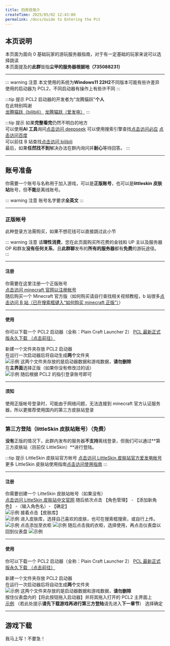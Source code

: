```yaml
---
title: 四周目简介
createTime: 2025/05/02 12:43:00
permalink: /docs/Guide to Entering the Pit
---
```


## **本页说明**

本页面为面向 0 基础玩家的游玩服务器指南，对于有一定基础的玩家来说可以选择跳读  
本页面提及的**此群**皆指**尘甲的服务器根据地（735088231）**

---

::: warning 注意
本文使用的系统为**Windows11 22H2**不同版本可能有些许差异  
使用的启动器为 PCL2，不同启动器有操作上有些许不同
:::

:::tip 提示
PCL2 启动器的开发者为“龙腾猫跃”**个人**  
在此特别鸣谢  
[龙腾猫跃（bilibili）](https://space.bilibili.com/11343203) [龙腾猫跃（爱发电）](https://afdian.com/a/LTCat)
:::

:::tip 提示
如果**完整看完**仍然不明白的地方  
可以使用**AI 工具**询问[点击访问 deepseek](https://chat.deepseek.com/)
可以使用搜索引擎查找[点击访问必应](https://www.bing.com) [点击访问百度](https://www.baidu.com)  
可以前往 B 站查找[点击访问 bilibili](https://www.bilibili.com)  
最后，如果**任然找不到**解决办法在群内询问并**耐心**等待回答。
:::

---

## 账号准备

你需要一个账号与名称用于加入游戏，可以是**正版账号**，也可以是**littleskin 皮肤站**账号，但**不能**是离线账号。

::: warning 注意
账号名字要求**全英文**
:::

---

### 正版帐号

此种登录方法需购买，如果不想花钱可以直接跳过此小节

::: warning 注意
请**理性消费**，您在此页面购买所花费的金钱和 UP 主以及服务器 OP 和群友**没有任何关系**，且**此群聊**发布的**所有的服务器**都有**免费**的游玩途径。  
:::

---

#### 注册

你需要在这里注册一个正版账号  
[点击访问 minecraft 官网以注册帐号](https://www.minecraft.net/zh-hans)  
随后购买一个 Minecraft 官方版（如何购买请自行查找相关视频教程，b 站很多[点击访问 B 站（已在搜索框键入“如何购买 minecraft 正版”）](https://search.bilibili.com/all?keyword=%E5%A6%82%E4%BD%95%E8%B4%AD%E4%B9%B0minecraft%E6%AD%A3%E7%89%88)）

---

#### 使用

你可以下载一个 PCL2 启动器（全称：Plain Craft Launcher 2）
[PCL 最新正式版永久下载 （点击前往）](https://afdian.com/p/0164034c016c11ebafcb52540025c377)

新建一个文件夹存放 PCL2 启动器  
在运行一次启动器后将自动生成**两个**文件夹  
![示例](/img/03公益服务器/尘甲-服务器0基础入坑指南/01or08.png)
这两个文件夹存放的是启动器数据和游戏数据，**请勿删除**  
在**主界面**选择正版（如果你没有修改过的话）  
![示例](/img/03公益服务器/尘甲-服务器0基础入坑指南/02.png)
随后根据 PCL2 的指引登录账号即可

---

#### 须知

使用正版帐号登录时，可能由于网络问题，无法连接到 minecraft 官方认证服务器，所以更推荐使用国内的第三方皮肤站登录

---

### 第三方登陆（littleSkin 皮肤站账号）（免费）

**没有**正版的情况下，此群内发布的服务器**不支持**离线登录，但我们可以通过**第三方皮肤站（目前仅 LittleSkin）**进行登陆。

:::tip 提示
LittleSkin 皮肤站官方帐号
[点击访问 LittleSkin 皮肤站官方爱发电帐号](https://afdian.com/a/tnqzh123)  
更多 LittleSkin 皮肤站使用指南[点击访问使用指南](https://manual.littlesk.in/)
:::

---

#### 注册

你需要创建一个 LitteSkin 皮肤站帐号（如果没有）  
[点击访问 LitteSkin 皮肤站中文官网](https://littleskin.cn/?lang=zh_CN)
随后依次点击 【角色管理】 - 【添加新角色】 -（输入角色名）- 【确定】  
![示例](/img/03公益服务器/尘甲-服务器0基础入坑指南/03.png)
接着点击【皮肤库】  
![示例](/img/03公益服务器/尘甲-服务器0基础入坑指南/04.png)
进入皮肤库，选择自己喜欢的皮肤，也可在搜索框搜索，或自行上传。  
![示例](/img/03公益服务器/尘甲-服务器0基础入坑指南/05.png)
点击添加至衣柜
![示例](/img/03公益服务器/尘甲-服务器0基础入坑指南/06.png)
随后点击我的衣柜，选择使用，再点击仪表盘以回到仪表盘
![示例](/img/03公益服务器/尘甲-服务器0基础入坑指南/07.png)

---

#### 使用

你可以下载一个 PCL2 启动器（全称：Plain Craft Launcher 2）
[PCL 最新正式版永久下载 （点击前往）](https://afdian.com/p/0164034c016c11ebafcb52540025c377)

新建一个文件夹存放 PCL2 启动器  
在运行一次启动器后将自动生成**两个**文件夹  
![示例](/img/03公益服务器/尘甲-服务器0基础入坑指南/01or08.png)
这两个文件夹存放的是启动器数据和游戏数据，**请勿删除**  
按住仪表盘内的【将此按钮拖入启动器】并将其拖入打开的 PCL2 主界面上  
[示例](/img/03公益服务器/尘甲-服务器0基础入坑指南/09.png)
（若此处提示**请先下载游戏再进行第三方登陆**请先进入**下一章节**）
选择确定

---

## 游戏下载

我马上写！不要急！
